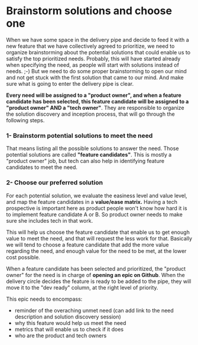 # Brainstorm solutions and choose one

When we have some space in the delivery pipe and decide to feed it with a new feature that we have collectively agreed to prioritize, we need to organize brainstorming about the potential solutions that could enable us to satisfy the top prioritized needs. Probably, this will have started already when specifying the need, as people will start with solutions instead of needs. ;-\) But we need to do some proper brainstorming to open our mind and not get stuck with the first solution that came to our mind. And make sure what is going to enter the delivery pipe is clear.

**Every need will be assigned to a "product owner", and when a feature candidate has been selected, this feature candidate will be assigned to a "product owner" AND a "tech owner"**. They are responsible to organize the solution discovery and inception process, that will go through the following steps. 

### 1- Brainstorm potential solutions to meet the need

That means listing all the possible solutions to answer the need. Those potential solutions are called **"feature candidates"**. This is mostly a "product owner" job, but tech can also help in identifying feature candidates to meet the need.

### 2- Choose our preferred solution

For each potential solution, we evaluate the easiness level and value level, and map the feature candidates in a **value/ease matrix.** Having a tech prospective is important here as product people won't know how hard it is to implement feature candidate A or B. So product owner needs to make sure she includes tech in that work.

This will help us choose the feature candidate that enable us to get enough value to meet the need, and that will request the less work for that. Basically we will tend to choose a feature candidate that add the more value regarding the need, and enough value for the need to be met, at the lower cost possible. 

When a feature candidate has been selected and prioritized, the "product owner" for the need is in charge of **opening an epic on Github**. When the delivery circle decides the feature is ready to be added to the pipe, they will move it to the "dev ready" column, at the right level of priority.

This epic needs to encompass:  
- reminder of the overaching unmet need \(can add link to the need description and solution discovery session\)  
- why this feature would help us meet the need  
- metrics that will enable us to check if it does  
- who are the product and tech owners

